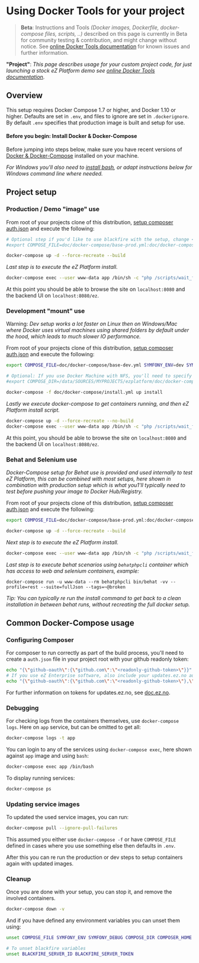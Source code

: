 # Using Docker Tools for your project

> **Beta**: Instructions and Tools *(Docker images, Dockerfile, docker-compose files, scripts, ..)* described on this page
 is currently in Beta for community testing & contribution, and might change without notice.
 See [online Docker Tools documentation](https://doc.ez.no/display/DEVELOPER/Docker+Tools) for known issues and further information.


**"Project"**: *This page describes usage for your custom project code, for just launching a stock eZ Platform demo see [online Docker Tools documentation](https://doc.ez.no/display/DEVELOPER/Docker+Tools)*.


## Overview

This setup requires Docker Compose 1.7 or higher, and Docker 1.10 or higher. Defaults are set in `.env`, and
files to ignore are set in `.dockerignore`. By default `.env` specifies that production image is built and setup for use.

#### Before you begin: Install Docker & Docker-Compose

Before jumping into steps below, make sure you have recent versions of [Docker & Docker-Compose](https://www.docker.com/)
installed on your machine.

*For Windows you'll also need to [install bash](https://msdn.microsoft.com/en-us/commandline/wsl/about), or adapt instructions below for Windows command line where needed.*

## Project setup

### Production / Demo "image" use

From root of your projects clone of this distribution, [setup composer auth.json](#composer) and execute the following:
```sh
# Optional step if you'd like to use blackfire with the setup, change <id> and <token> with your own values
#export COMPOSE_FILE=doc/docker-compose/base-prod.yml:doc/docker-compose/blackfire.yml BLACKFIRE_SERVER_ID=<id> BLACKFIRE_SERVER_TOKEN=<token>

docker-compose up -d --force-recreate --build
```

*Last step is to execute the eZ Platform install.*
```sh
docker-compose exec --user www-data app /bin/sh -c "php /scripts/wait_for_db.php; php app/console ezplatform:install clean"
```

At this point you should be able to browse the site on `localhost:8080` and the backend UI on `localhost:8080/ez`.

### Development "mount" use


Warning: *Dev setup works a lot faster on Linux then on Windows/Mac where Docker uses virtual machines using shared folders
by default under the hood, which leads to much slower IO performance.*

From root of your projects clone of this distribution, [setup composer auth.json](#composer) and execute the following:
```sh
export COMPOSE_FILE=doc/docker-compose/base-dev.yml SYMFONY_ENV=dev SYMFONY_DEBUG=1

# Optional: If you use Docker Machine with NFS, you'll need to specify where project is, & give composer a valid directory.
#export COMPOSE_DIR=/data/SOURCES/MYPROJECTS/ezplatform/doc/docker-compose COMPOSER_HOME=/tmp

docker-compose -f doc/docker-compose/install.yml up install
```

*Lastly we execute docker-compose to get containers running, and then eZ Platform install script.*
```sh
docker-compose up -d --force-recreate --no-build
docker-compose exec --user www-data app /bin/sh -c "php /scripts/wait_for_db.php; php app/console ezplatform:install clean"
```


At this point, you should be able to browse the site on `localhost:8080` and the backend UI on `localhost:8080/ez`.


### Behat and Selenium use

*Docker-Compose setup for Behat use is provided and used internally to test eZ Platform, this can be combined with most
setups, here shown in combination with production setup which is what you1'll typically need to test before pushing your
image to Docker Hub/Registry.*

From root of your projects clone of this distribution, [setup composer auth.json](#composer) and execute the following:
```sh
export COMPOSE_FILE=doc/docker-compose/base-prod.yml:doc/docker-compose/selenium.yml

docker-compose up -d --force-recreate --build
```

*Next step is to execute the eZ Platform install.*
```sh
docker-compose exec --user www-data app /bin/sh -c "php /scripts/wait_for_db.php; php app/console ezplatform:install clean"
```

*Last step is to execute behat scenarios using `behatphpcli` container which has access to web and selenium containers, example:*
```
docker-compose run -u www-data --rm behatphpcli bin/behat -vv --profile=rest --suite=fullJson --tags=~@broken
```

*Tip: You can typically re run the install command to get back to a clean installation in between behat runs, without recreating the full docker setup.*


## Common Docker-Compose usage

### <a name="composer"></a>Configuring Composer

For composer to run correctly as part of the build process, you'll need to create a `auth.json` file in your project root with your github readonly token:

```sh
echo "{\"github-oauth\":{\"github.com\":\"<readonly-github-token>\"}}" > auth.json
# If you use eZ Enterprise software, also include your updates.ez.no auth token
echo "{\"github-oauth\":{\"github.com\":\"<readonly-github-token>\"},\"http-basic\":{\"updates.ez.no\": {\"username\":\"<installation-key>\",\"password\":\"<token-pasword>\",}}}" > auth.json
```

For further information on tokens for updates.ez.no, see [doc.ez.no](https://doc.ez.no/display/DEVELOPER/Using+Composer).



### Debugging

For checking logs from the containers themselves, use `docker-compose logs`. Here on `app` service, but can be omitted to get all:
```sh
docker-compose logs -t app
```


You can login to any of the services using `docker-compose exec`, here shown against `app` image and using `bash`:
```sh
docker-compose exec app /bin/bash
```

To display running services:
```sh
docker-compose ps
```

### Updating service images

To updated the used service images, you can run:
```sh
docker-compose pull --ignore-pull-failures
```

This assumed you either use `docker-compose -f` or have `COMPOSE_FILE` defined in cases where you use something else
then defaults in `.env`.

After this you can re run the production or dev steps to setup containers again with updated images.

### Cleanup

 Once you are done with your setup, you can stop it, and remove the involved containers.
 ```sh
docker-compose down -v
 ```

 And if you have defined any environment variables you can unset them using:
 ```sh
unset COMPOSE_FILE SYMFONY_ENV SYMFONY_DEBUG COMPOSE_DIR COMPOSER_HOME

# To unset blackfire variables
unset BLACKFIRE_SERVER_ID BLACKFIRE_SERVER_TOKEN
 ```